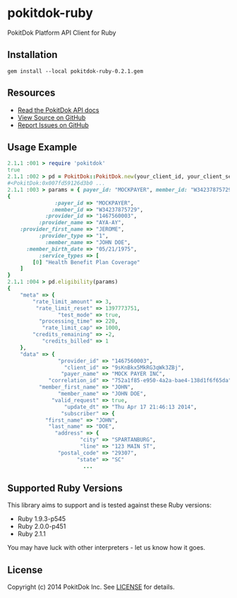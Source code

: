 pokitdok-ruby
=============

PokitDok Platform API Client for Ruby

## Installation
    gem install --local pokitdok-ruby-0.2.1.gem

## Resources
* [Read the PokitDok API docs][apidocs]
* [View Source on GitHub][code]
* [Report Issues on GitHub][issues]

[apidocs]: https://platform.pokitdok.com/dashboard#/documentation
[code]: https://github.com/PokitDokInc/pokitdok-ruby
[issues]: https://github.com/PokitDokInc/pokitdok-ruby/issues

## Usage Example
```ruby
2.1.1 :001 > require 'pokitdok'
true
2.1.1 :002 > pd = PokitDok::PokitDok.new(your_client_id, your_client_secret)
#<PokitDok:0x007fd59126d3b0 ...
2.1.1 :003 > params = { payer_id: "MOCKPAYER", member_id: "W34237875729", provider_id: "1467560003", provider_name: "AYA-AY", provider_first_name: "JEROME", provider_type: "1", member_name: "JOHN DOE", member_birth_date: "05/21/1975", service_types: ["Health Benefit Plan Coverage"] }
{
               :payer_id => "MOCKPAYER",
              :member_id => "W34237875729",
            :provider_id => "1467560003",
          :provider_name => "AYA-AY",
    :provider_first_name => "JEROME",
          :provider_type => "1",
            :member_name => "JOHN DOE",
      :member_birth_date => "05/21/1975",
          :service_types => [
        [0] "Health Benefit Plan Coverage"
    ]
}
2.1.1 :004 > pd.eligibility(params)
{
    "meta" => {
        "rate_limit_amount" => 3,
         "rate_limit_reset" => 1397773751,
                "test_mode" => true,
          "processing_time" => 220,
           "rate_limit_cap" => 1000,
        "credits_remaining" => -2,
           "credits_billed" => 1
    },
    "data" => {
                "provider_id" => "1467560003",
                  "client_id" => "9sKnBkx5MkRG3qWk3ZBj",
                 "payer_name" => "MOCK PAYER INC",
             "correlation_id" => "752a1f85-e950-4a2a-bae4-138d1f6f65da",
          "member_first_name" => "JOHN",
                "member_name" => "JOHN DOE",
              "valid_request" => true,
                  "update_dt" => "Thu Apr 17 21:46:13 2014",
                 "subscriber" => {
            "first_name" => "JOHN",
             "last_name" => "DOE",
               "address" => {
                       "city" => "SPARTANBURG",
                       "line" => "123 MAIN ST",
                "postal_code" => "29307",
                      "state" => "SC"
                      	...
```

## Supported Ruby Versions
This library aims to support and is tested against these Ruby versions:

* Ruby 1.9.3-p545
* Ruby 2.0.0-p451
* Ruby 2.1.1

You may have luck with other interpreters - let us know how it goes.

## License
Copyright (c) 2014 PokitDok Inc. See [LICENSE][] for details.

[license]: LICENSE.txt
